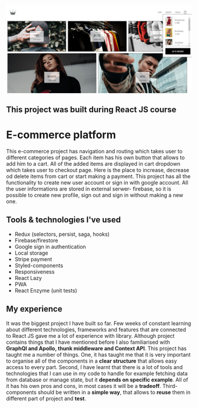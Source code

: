 ![e-commerce platform](client/src/assets/demo.jpg)

## This project was built during React JS course

# E-commerce platform

This e-commerce project has navigation and routing which takes user to different categories of pages. 
Each item has his own button that allows to add him to a cart. 
All of the added items are displayed in cart dropdown which takes user to checkout page. 
Here is the place to increase, decrease od delete items from cart or start making a payment.
This project has all the functionality to create new user account or sign in with google account.
All the user informations are stored in external serwer- firebase, 
so it is possible to create new profile, sign out and sign in without making a new one.


## Tools & technologies I've used

- Redux (selectors, persist, saga, hooks) 
- Firebase/firestore
- Google sign in authentication
- Local storage
- Stripe payment
- Styled-components
- Responsiveness
- React Lazy
- PWA
- React Enzyme (unit tests)


## My experience

It was the biggest project I have built so far. Few weeks of constant learning about different technologies, frameworks and features
that are connected to React JS gave me a lot of experience with library. Although project contains things that I have mentioned before I also familiarised with **GraphQl and Apollo, thunk middleware and Context API**. 
This project has taught me a number of things. 
One, it has taught me that it is very important to organise all of the components in a **clear structure** that allows easy access to every part. 
Second, I have learnt that there is a lot of tools and technologies that I can use in my code to handle for example fetching data from database or manage state, but it **depends on specific example**. All of it has his own pros and cons, in most cases it will be a **tradeoff**.
Third- components should be written in a **simple way**, that allows to **reuse** them in different part of project and **test**. 
